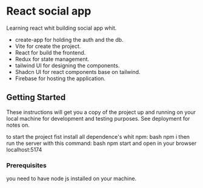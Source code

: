 # React social app

Learning react whit building social app whit.

* create-app for holding the auth and the db.
* Vite for create the project.
* React for build the frontend.
* Redux for state management.
* tailwind UI for designing the components.
* Shadcn UI for react components base on tailwind.
* Firebase for hosting the application.

## Getting Started

These instructions will get you a copy of the project up and running on your local machine for development and testing purposes. See deployment for notes on.

to start the project fist install all dependence's whit npm:
bash
npm i
then run the server with this command:
bash
npm start
and open in your browser localhost:5174

### Prerequisites

you need to have node js installed on your machine.
